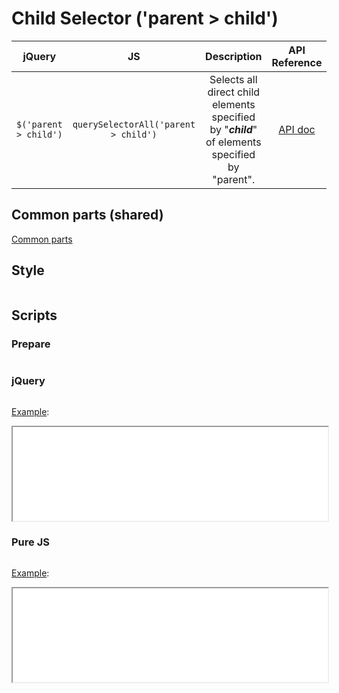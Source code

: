 # Child Selector ('parent > child')

| jQuery | JS | Description | API Reference |
|:--:|:--:|:--:|:--:|
| `$('parent > child')` | `querySelectorAll('parent > child')` | Selects all direct child elements specified by "**_child_**" of elements specified by "parent". | [API doc](https://api.jquery.com/child-selector/) |

## Common parts (shared)

[Common parts](/docs/mdview.html?example/index.md)

## Style

```css:src/style.css
```

## Scripts

### Prepare

```js:src/prepare.js
```

### jQuery

```js:src/jquery.js
```

[Example](example.html?jquery):

<iframe width="100%" height="150" src="example.html?jquery"></iframe>

### Pure JS

```js:src/pure.js
```

[Example](example.html?pure):

<iframe width="100%" height="150" src="example.html?pure"></iframe>
